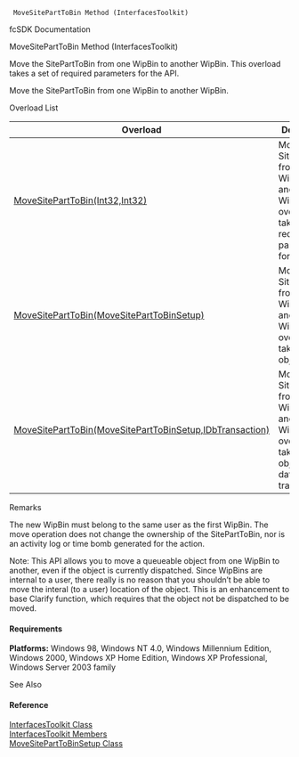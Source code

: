 ﻿     MoveSitePartToBin Method (InterfacesToolkit)                                                   

fcSDK Documentation

MoveSitePartToBin Method (InterfacesToolkit)

Move the SitePartToBin from one WipBin to another WipBin. This overload takes a set of required parameters for the API.

Move the SitePartToBin from one WipBin to another WipBin.

Overload List

| Overload | Description |
| --- | --- |
| [MoveSitePartToBin(Int32,Int32)](FChoice.Toolkits.Clarify~FChoice.Toolkits.Clarify.Interfaces.InterfacesToolkit~MoveSitePartToBin(Int32,Int32).md) | Move the SitePartToBin from one WipBin to another WipBin. This overload takes a set of required parameters for the API.   |
| [MoveSitePartToBin(MoveSitePartToBinSetup)](FChoice.Toolkits.Clarify~FChoice.Toolkits.Clarify.Interfaces.InterfacesToolkit~MoveSitePartToBin(MoveSitePartToBinSetup).md) | Move the SitePartToBin from one WipBin to another WipBin. This overload takes a setup object.   |
| [MoveSitePartToBin(MoveSitePartToBinSetup,IDbTransaction)](FChoice.Toolkits.Clarify~FChoice.Toolkits.Clarify.Interfaces.InterfacesToolkit~MoveSitePartToBin(MoveSitePartToBinSetup,IDbTransaction).md) | Move the SitePartToBin from one WipBin to another WipBin. This overload takes a setup object and a database transaction.   |

Remarks

The new WipBin must belong to the same user as the first WipBin. The move operation does not change the ownership of the SitePartToBin, nor is an activity log or time bomb generated for the action.

Note: This API allows you to move a queueable object from one WipBin to another, even if the object is currently dispatched. Since WipBins are internal to a user, there really is no reason that you shouldn’t be able to move the interal (to a user) location of the object. This is an enhancement to base Clarify function, which requires that the object not be dispatched to be moved.

#### Requirements

**Platforms:** Windows 98, Windows NT 4.0, Windows Millennium Edition, Windows 2000, Windows XP Home Edition, Windows XP Professional, Windows Server 2003 family

See Also

#### Reference

[InterfacesToolkit Class](FChoice.Toolkits.Clarify~FChoice.Toolkits.Clarify.Interfaces.InterfacesToolkit.md)  
[InterfacesToolkit Members](FChoice.Toolkits.Clarify~FChoice.Toolkits.Clarify.Interfaces.InterfacesToolkit_members.md)  
[MoveSitePartToBinSetup Class](FChoice.Toolkits.Clarify~FChoice.Toolkits.Clarify.Interfaces.MoveSitePartToBinSetup.md)
